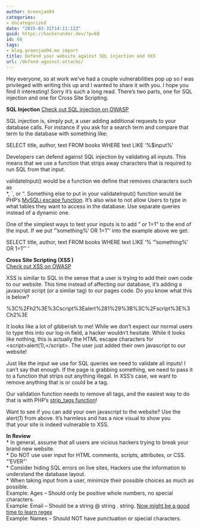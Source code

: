 ```yaml
---
author: Greenjam94
categories:
- Uncategorized
date: "2015-03-31T14:11:12Z"
guid: https://hackerunder.dev/?p=68
id: 68
tags:
- blog.greenjam94.me import
title: Defend your website against SQL injection and XXS
url: /defend-against-attacks/
---
```


Hey everyone, so at work we’ve had a couple vulnerabilities pop up so I was privileged with writing this up and I wanted to share it with you. I hope you find it interesting! Sorry it’s such a long read. There’s two parts, one for SQL injection and one for Cross Site Scripting.

**SQL Injection** [Check out SQL injection on OWASP](https://www.owasp.org/index.php/Reviewing_Code_for_SQL_Injection)

SQL injection is, simply put, a user adding additional requests to your database calls. For instance if you ask for a search term and compare that term to the database with something like:

SELECT title, author, text FROM books WHERE text LIKE ‘%$input%’

Developers can defend against SQL injection by validating all inputs. This means that we use a function that strips away characters that is required to run SQL from that input.

validateInput() would be a function we define that removes characters such as  
\*, `, or “. Something else to put in your validateInput() function would be PHP’s [MySQLi escape function](http://php.net/manual/en/mysqli.real-escape-string.php). It’s also wise to not allow Users to type in what tables they want to access in the database. Use separate queries instead of a dynamic one.

One of the simplest ways to test your inputs is to add ” or 1=1” to the end of the input. If we put ”’something%’ OR 1=1”’ into the example above we get:

SELECT title, author, text FROM books WHERE text LIKE ‘% ”’something%’ OR 1=1”’ ‘

**Cross Site Scripting (XSS )**  
[Check out XSS on OWASP](https://www.owasp.org/index.php/Cross-site_Scripting_%28XSS%29)

XSS is similar to SQL in the sense that a user is trying to add their own code to our website. This time instead of affecting our database, it’s adding a javascript script (or a similar tag) to our pages code. Do you know what this is below?

%3C%2Fh2%3E%3Cscript%3Ealert%281%29%3B%3C%2Fscript%3E%3Ch2%3E

It looks like a lot of gibberish to me! While we don’t expect our normal users to type this into our log-in field, a hacker wouldn’t hesitate. While it looks like nothing, this is actually the HTML escape characters for &lt;script&gt;alert(1);&lt;/script&gt;. The user just added their own javascript to our website!

Just like the input we use for SQL queries we need to validate all inputs! I can’t say that enough. If the page is grabbing something, we need to pass it to a function that strips out anything illegal. In XSS’s case, we want to remove anything that is or could be a tag.

Our validation function needs to remove all tags, and the easiest way to do that is with PHP’s [strip\_tags function](https://php.net/strip_tags)!

Want to see if you can add your own javascript to the website? Use the alert(1) from above. It’s harmless and has a nice visual to show you  
that your site is indeed vulnerable to XSS.

**In Review**  
\* In general, assume that all users are vicious hackers trying to break your brand new website.  
\* Do NOT use user input for HTML comments, scripts, attributes, or CSS. ”’EVER”’  
\* Consider hiding SQL errors on live sites, Hackers use the information to understand the database layout.  
\* When taking input from a user, minimize their possible choices as much as possible.  
Example: Ages – Should only be positive whole numbers, no special characters.  
Example: Email – Should be a string @ string . string. [Now might be a good time to learn regex](http://regexone.com/cheatsheet)  
Example: Names – Should NOT have punctuation or special characters.